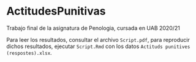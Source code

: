 # ActitudesPunitivas
Trabajo final de la asignatura de Penologia, cursada en UAB 2020/21

Para leer los resultados, consultar el archivo `Script.pdf`, para reproducir dichos resultados, ejecutar `Script.Rmd` con los datos `Actituds punitives (respostes).xlsx`.
